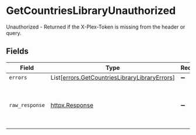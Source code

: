 # GetCountriesLibraryUnauthorized

Unauthorized - Returned if the X-Plex-Token is missing from the header or query.


## Fields

| Field                                                                                                    | Type                                                                                                     | Required                                                                                                 | Description                                                                                              |
| -------------------------------------------------------------------------------------------------------- | -------------------------------------------------------------------------------------------------------- | -------------------------------------------------------------------------------------------------------- | -------------------------------------------------------------------------------------------------------- |
| `errors`                                                                                                 | List[[errors.GetCountriesLibraryLibraryErrors](../../models/errors/getcountrieslibrarylibraryerrors.md)] | :heavy_minus_sign:                                                                                       | N/A                                                                                                      |
| `raw_response`                                                                                           | [httpx.Response](https://www.python-httpx.org/api/#response)                                             | :heavy_minus_sign:                                                                                       | Raw HTTP response; suitable for custom response parsing                                                  |